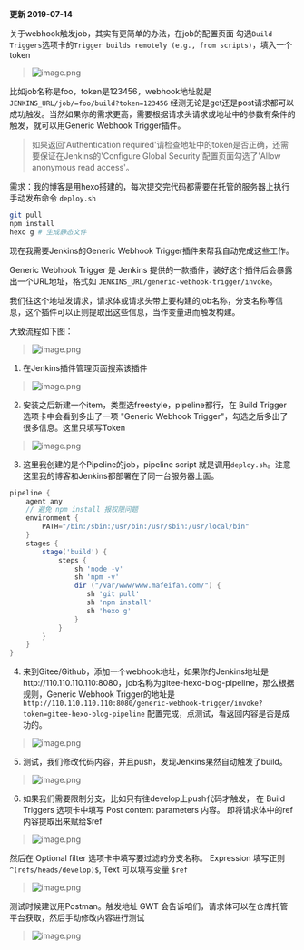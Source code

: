 **更新 2019-07-14**

关于webhook触发job，其实有更简单的办法，在job的配置页面
勾选`Build Triggers`选项卡的`Trigger builds remotely (e.g., from scripts)`，填入一个token
> ![image.png](https://hexo-blog.pek3b.qingstor.com/upload_images/71414-fe35644cd7d95c18.png?imageMogr2/auto-orient/strip%7CimageView2/2/w/1240)

比如job名称是foo，token是123456，webhook地址就是`JENKINS_URL/job/=foo/build?token=123456`
经测无论是get还是post请求都可以成功触发。当然如果你的需求更高，需要根据请求头请求或地址中的参数有条件的触发，就可以用Generic Webhook Trigger插件。

> 如果返回'Authentication required'请检查地址中的token是否正确，还需要保证在Jenkins的'Configure Global Security'配置页面勾选了'Allow anonymous read access'。

需求：我的博客是用hexo搭建的，每次提交完代码都需要在托管的服务器上执行手动发布命令
`deploy.sh`
```bash
git pull
npm install
hexo g # 生成静态文件
```
现在我需要Jenkins的Generic Webhook Trigger插件来帮我自动完成这些工作。

Generic Webhook Trigger 是 Jenkins 提供的一款插件，装好这个插件后会暴露出一个URL地址，格式如 `JENKINS_URL/generic-webhook-trigger/invoke`。

我们往这个地址发请求，请求体或请求头带上要构建的job名称，分支名称等信息，这个插件可以正则提取出这些信息，当作变量进而触发构建。

大致流程如下图：
> ![image.png](https://hexo-blog.pek3b.qingstor.com/upload_images/71414-f018c0080855947f.png?imageMogr2/auto-orient/strip%7CimageView2/2/w/1240)

1. 在Jenkins插件管理页面搜索该插件
> ![image.png](https://hexo-blog.pek3b.qingstor.com/upload_images/71414-d77b6049e189a7dd.png?imageMogr2/auto-orient/strip%7CimageView2/2/w/1240)

2. 安装之后新建一个item，类型选freestyle，pipeline都行，在 Build Trigger 选项卡中会看到多出了一项 "Generic Webhook Trigger"，勾选之后多出了很多信息。这里只填写Token
> ![image.png](https://hexo-blog.pek3b.qingstor.com/upload_images/71414-297d21a4fc3de0d4.png?imageMogr2/auto-orient/strip%7CimageView2/2/w/1240)

3. 这里我创建的是个Pipeline的job，pipeline script 就是调用`deploy.sh`。注意这里我的博客和Jenkins都部署在了同一台服务器上面。
```groovy
pipeline {
    agent any
    // 避免 npm install 报权限问题
    environment {
        PATH="/bin:/sbin:/usr/bin:/usr/sbin:/usr/local/bin"
    }
    stages {
        stage('build') {
            steps {
                sh 'node -v'
                sh 'npm -v'
                dir ("/var/www/www.mafeifan.com/") {
                   sh 'git pull'
                   sh 'npm install'
                   sh 'hexo g'
                }
            }
        }
    }
}
```
4. 来到Gitee/Github，添加一个webhook地址，如果你的Jenkins地址是http://110.110.110.110:8080，job名称为gitee-hexo-blog-pipeline，那么根据规则，Generic Webhook Trigger的地址是` http://110.110.110.110:8080/generic-webhook-trigger/invoke?token=gitee-hexo-blog-pipeline`
配置完成，点测试，看返回内容是否是成功的。
> ![image.png](https://hexo-blog.pek3b.qingstor.com/upload_images/71414-7621263f95c91bad.png?imageMogr2/auto-orient/strip%7CimageView2/2/w/1240)

5. 测试，我们修改代码内容，并且push，发现Jenkins果然自动触发了build。

> ![image.png](https://hexo-blog.pek3b.qingstor.com/upload_images/71414-ce3208259e56d384.png?imageMogr2/auto-orient/strip%7CimageView2/2/w/1240)

6. 如果我们需要限制分支，比如只有往develop上push代码才触发，
在 Build Triggers 选项卡中填写 Post content parameters 内容。
即将请求体中的ref内容提取出来赋给$ref
> ![image.png](https://hexo-blog.pek3b.qingstor.com/upload_images/71414-8c73eeabccc02e99.png?imageMogr2/auto-orient/strip%7CimageView2/2/w/1240)

然后在 Optional filter 选项卡中填写要过滤的分支名称。 Expression 填写正则 `^(refs/heads/develop)$`, Text 可以填写变量 `$ref`
> ![image.png](https://hexo-blog.pek3b.qingstor.com/upload_images/71414-fa46cc29d7484c83.png?imageMogr2/auto-orient/strip%7CimageView2/2/w/1240)

测试时候建议用Postman。触发地址 GWT 会告诉咱们，请求体可以在仓库托管平台获取，然后手动修改内容进行测试
> ![image.png](https://hexo-blog.pek3b.qingstor.com/upload_images/71414-a0f9c88de0969c78.png?imageMogr2/auto-orient/strip%7CimageView2/2/w/1240)
